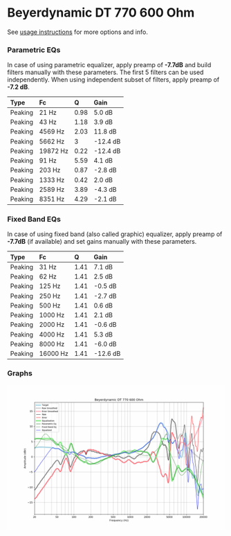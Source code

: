 # Beyerdynamic DT 770 600 Ohm
See [usage instructions](https://github.com/jaakkopasanen/AutoEq#usage) for more options and info.

### Parametric EQs
In case of using parametric equalizer, apply preamp of **-7.7dB** and build filters manually
with these parameters. The first 5 filters can be used independently.
When using independent subset of filters, apply preamp of **-7.2 dB**.

| Type    | Fc       |    Q | Gain     |
|:--------|:---------|:-----|:---------|
| Peaking | 21 Hz    | 0.98 | 5.0 dB   |
| Peaking | 43 Hz    | 1.18 | 3.9 dB   |
| Peaking | 4569 Hz  | 2.03 | 11.8 dB  |
| Peaking | 5662 Hz  | 3    | -12.4 dB |
| Peaking | 19872 Hz | 0.22 | -12.4 dB |
| Peaking | 91 Hz    | 5.59 | 4.1 dB   |
| Peaking | 203 Hz   | 0.87 | -2.8 dB  |
| Peaking | 1333 Hz  | 0.42 | 2.0 dB   |
| Peaking | 2589 Hz  | 3.89 | -4.3 dB  |
| Peaking | 8351 Hz  | 4.29 | -2.1 dB  |

### Fixed Band EQs
In case of using fixed band (also called graphic) equalizer, apply preamp of **-7.7dB**
(if available) and set gains manually with these parameters.

| Type    | Fc       |    Q | Gain     |
|:--------|:---------|:-----|:---------|
| Peaking | 31 Hz    | 1.41 | 7.1 dB   |
| Peaking | 62 Hz    | 1.41 | 2.5 dB   |
| Peaking | 125 Hz   | 1.41 | -0.5 dB  |
| Peaking | 250 Hz   | 1.41 | -2.7 dB  |
| Peaking | 500 Hz   | 1.41 | 0.6 dB   |
| Peaking | 1000 Hz  | 1.41 | 2.1 dB   |
| Peaking | 2000 Hz  | 1.41 | -0.6 dB  |
| Peaking | 4000 Hz  | 1.41 | 5.3 dB   |
| Peaking | 8000 Hz  | 1.41 | -6.0 dB  |
| Peaking | 16000 Hz | 1.41 | -12.6 dB |

### Graphs
![](./Beyerdynamic%20DT%20770%20600%20Ohm.png)